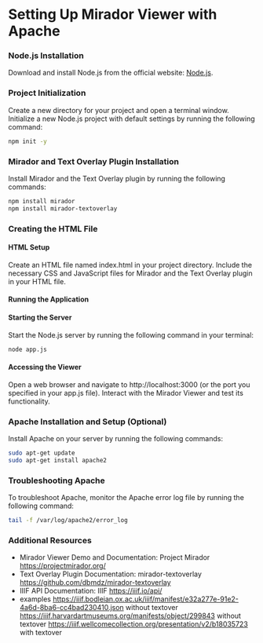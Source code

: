 # Setting Up Mirador Viewer with Apache


### Node.js Installation
Download and install Node.js from the official website: [Node.js](https://nodejs.org/).

### Project Initialization
Create a new directory for your project and open a terminal window.
Initialize a new Node.js project with default settings by running the following command:
``` bash 
npm init -y
```

### Mirador and Text Overlay Plugin Installation
Install Mirador and the Text Overlay plugin by running the following commands:
``` bash
npm install mirador
npm install mirador-textoverlay
```
### Creating the HTML File
#### HTML Setup
Create an HTML file named index.html in your project directory.
Include the necessary CSS and JavaScript files for Mirador and the Text Overlay plugin in your HTML file.


#### Running the Application
#### Starting the Server
Start the Node.js server by running the following command in your terminal:
``` bash
node app.js
```
#### Accessing the Viewer
Open a web browser and navigate to http://localhost:3000 (or the port you specified in your app.js file).
Interact with the Mirador Viewer and test its functionality.

### Apache Installation and Setup (Optional)
Install Apache on your server by running the following commands:

``` bash
sudo apt-get update
sudo apt-get install apache2
```
### Troubleshooting Apache
To troubleshoot Apache, monitor the Apache error log file by running the following command:
``` bash
tail -f /var/log/apache2/error_log
```

### Additional Resources
- Mirador Viewer Demo and Documentation: Project Mirador
 https://projectmirador.org/
- Text Overlay Plugin Documentation: mirador-textoverlay
 https://github.com/dbmdz/mirador-textoverlay
- IIIF API Documentation: IIIF
 https://iiif.io/api/
- examples 
 https://iiif.bodleian.ox.ac.uk/iiif/manifest/e32a277e-91e2-4a6d-8ba6-cc4bad230410.json without textover
 https://iiif.harvardartmuseums.org/manifests/object/299843 without textover
 https://iiif.wellcomecollection.org/presentation/v2/b18035723 with textover
